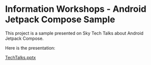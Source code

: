 # Information Workshops - Android Jetpack Compose Sample

This project is a sample presented on Sky Tech Talks about Android Jetpack Compose.

Here is the presentation:

[TechTalks.pptx](https://github.com/sky-carlos-peixoto/TechTalks-Compose/files/9821366/TechTalks.pptx)
